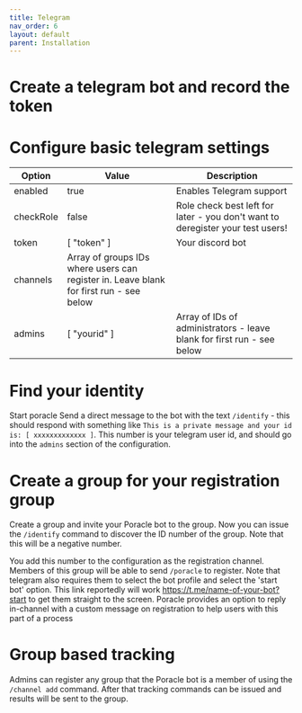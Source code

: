 ```yaml
---
title: Telegram
nav_order: 6
layout: default
parent: Installation
---
```

# Create a telegram bot and record the token

# Configure basic telegram settings

| Option        | Value         | Description |
| ------------- |---------------| ------------|
| enabled | true | Enables Telegram support |
| checkRole | false | Role check best left for later - you don't want to deregister your test users! |
| token | \[ "token" \] | Your discord bot |
| channels | Array of groups IDs where users can register in. Leave blank for first run - see below |
| admins | \[ "yourid" \] | Array of IDs of administrators - leave blank for first run - see below |


# Find your identity

Start poracle
Send a direct message to the bot with the text `/identify` - this should respond with something like 
`This is a private message and your id is: [ xxxxxxxxxxxxx ]`.  This number is your 
telegram user id, and should go into the `admins` section of the configuration.

# Create a group for your registration group

Create a group and invite your Poracle bot to the group.  Now you can issue the `/identify` command
to discover the ID number of the group.  Note that this will be a negative number.

You add this number to the configuration as the registration channel.  Members of this
group will be able to send `/poracle` to register.  Note that telegram also requires
them to select the bot profile and select the 'start bot' option.  This link reportedly
will work https://t.me/name-of-your-bot?start to get them straight to the screen.
Poracle provides an option to reply in-channel with a custom message on registration to 
help users with this part of a process

# Group based tracking

Admins can register any group that the Poracle bot is a member of using the `/channel add`
command. After that tracking commands can be issued and results will be sent to the group.

